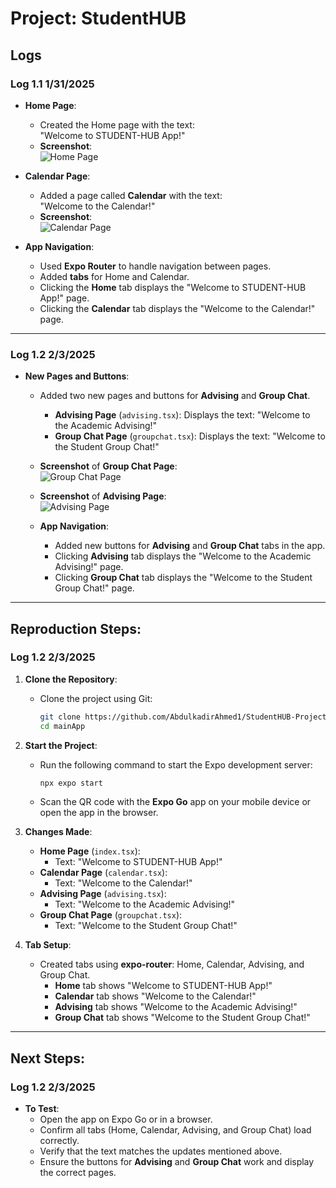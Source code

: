 # Project: StudentHUB

## Logs 

### Log 1.1 1/31/2025

- **Home Page**:
  - Created the Home page with the text:  
    "Welcome to STUDENT-HUB App!"
  - **Screenshot**:  
    ![Home Page](https://i.imgur.com/buYiSAt.jpeg)

- **Calendar Page**:
  - Added a page called **Calendar** with the text:  
    "Welcome to the Calendar!"
  - **Screenshot**:  
    ![Calendar Page](https://i.imgur.com/rvEU32U.jpeg)

- **App Navigation**:
  - Used **Expo Router** to handle navigation between pages.
  - Added **tabs** for Home and Calendar.
  - Clicking the **Home** tab displays the "Welcome to STUDENT-HUB App!" page.
  - Clicking the **Calendar** tab displays the "Welcome to the Calendar!" page.

---

### Log 1.2 2/3/2025

- **New Pages and Buttons**:
  - Added two new pages and buttons for **Advising** and **Group Chat**.
    - **Advising Page** (`advising.tsx`): Displays the text: "Welcome to the Academic Advising!"
    - **Group Chat Page** (`groupchat.tsx`): Displays the text: "Welcome to the Student Group Chat!"
    
  - **Screenshot** of **Group Chat Page**:  
    ![Group Chat Page](https://i.imgur.com/aIFErUD.jpeg)

  - **Screenshot** of **Advising Page**:  
    ![Advising Page](https://i.imgur.com/qOgUtI5.jpeg)
  
  - **App Navigation**:
    - Added new buttons for **Advising** and **Group Chat** tabs in the app.
    - Clicking **Advising** tab displays the "Welcome to the Academic Advising!" page.
    - Clicking **Group Chat** tab displays the "Welcome to the Student Group Chat!" page.

---

## Reproduction Steps:

### Log 1.2 2/3/2025

1. **Clone the Repository**:
   - Clone the project using Git:  
     ```bash
     git clone https://github.com/AbdulkadirAhmed1/StudentHUB-Project.git
     cd mainApp
     ```

2. **Start the Project**:
   - Run the following command to start the Expo development server:
     ```bash
     npx expo start
     ```
   - Scan the QR code with the **Expo Go** app on your mobile device or open the app in the browser.

3. **Changes Made**:  
   - **Home Page** (`index.tsx`):  
     - Text: "Welcome to STUDENT-HUB App!"
   - **Calendar Page** (`calendar.tsx`):  
     - Text: "Welcome to the Calendar!"
   - **Advising Page** (`advising.tsx`):  
     - Text: "Welcome to the Academic Advising!"
   - **Group Chat Page** (`groupchat.tsx`):  
     - Text: "Welcome to the Student Group Chat!"

4. **Tab Setup**:
   - Created tabs using **expo-router**: Home, Calendar, Advising, and Group Chat.
     - **Home** tab shows "Welcome to STUDENT-HUB App!"
     - **Calendar** tab shows "Welcome to the Calendar!"
     - **Advising** tab shows "Welcome to the Academic Advising!"
     - **Group Chat** tab shows "Welcome to the Student Group Chat!"

---

## Next Steps:

### Log 1.2 2/3/2025

- **To Test**:
   - Open the app on Expo Go or in a browser.
   - Confirm all tabs (Home, Calendar, Advising, and Group Chat) load correctly.
   - Verify that the text matches the updates mentioned above.
   - Ensure the buttons for **Advising** and **Group Chat** work and display the correct pages.
